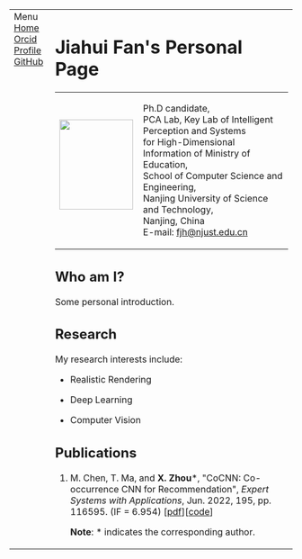 <!DOCTYPE html PUBLIC "-//W3C//DTD XHTML 1.1//EN"
  "http://www.w3.org/TR/xhtml11/DTD/xhtml11.dtd">
<html xmlns="http://www.w3.org/1999/xhtml" xml:lang="en">
  
<head>
<meta name="generator" content="jemdoc, see http://jemdoc.jaboc.net/" />
<meta http-equiv="Content-Type" content="text/html;charset=utf-8" />
<link rel="stylesheet" href="jemdoc.css" type="text/css" />
<link rel="shortcut icon" href="favicon.ico" />
<link rel="bookmark" href="favicon.ico" type="image/x-icon"　/>
<title> A new journey is about to begin. </title>
</head>
  
  
<body>
<table summary="Table for page layout." id="tlayout">
<tr valign="top">
<td id="layout-menu">
<div class="menu-category">Menu</div>
<div class="menu-item"><a href="index.html" class="current">Home</a></div>
<div class="menu-item"><a href="https://orcid.org/0000-0003-0871-7615">Orcid Profile</a></div>
<div class="menu-item"><a href="https://github.com/sssssy">GitHub</a></div>
</td>
  
<td id="layout-content">
<div id="toptitle">
<h1> Jiahui Fan's Personal Page </h1>
</div>
  
  
<table class="imgtable"><tr><td>
<a href="https://sssssy.github.io/"><img src="photos/test.jpg" width="131px" height="160px" /></a>&nbsp;</td>
<td align="left"><p>Ph.D candidate,<br />
PCA Lab, Key Lab of Intelligent Perception and Systems <br/>
  for High-Dimensional Information of Ministry of Education, <br/>
School of Computer Science and Engineering,<br />
Nanjing University of Science and Technology, <br />
Nanjing, China <br /> 
E-mail: <a href="mailto:fjh@njust.edu.cn">fjh@njust.edu.cn</a></p>
</td></tr></table>
  
  
<h2> Who am I? </h2>
<p>Some personal introduction.</p>
  
  
<h2> Research </h2>
<p>My research interests include: </p>
<ul>
<li><p>Realistic Rendering</p>
</li>
<li><p>Deep Learning</p>
</li>
<li><p>Computer Vision</p>
</li>
</ul>

  
<h2> Publications </h2>
<ol>
<li><p>M. Chen, T. Ma, and <b>X. Zhou</b>*, "CoCNN: Co-occurrence CNN for Recommendation", <i>Expert Systems with Applications</i>, Jun. 2022, 195, pp. 116595. (IF = 6.954) [<a href="pub/CoCNN.pdf">pdf</a>][<a href="https://github.com/XiuzeZhou/cocnn">code</a>]</p>
</li>
<p><b>Note</b>: * indicates the corresponding author.</p>

  
</body>
</html>
